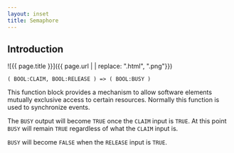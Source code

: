 ```yaml
---
layout: inset
title: Semaphore
---
```


## Introduction

![{{ page.title }}]({{ page.url | | replace: ".html", ".png"}}) 

`( BOOL:CLAIM, BOOL:RELEASE ) => ( BOOL:BUSY )`

This function block provides a mechanism to allow software elements mutually exclusive access to certain resources.
Normally this function is used to synchronize events. 

The `BUSY` output will become `TRUE` once the `CLAIM` input is `TRUE`.  At this point `BUSY` will remain `TRUE` regardless of what the `CLAIM` input is.  

`BUSY` will become `FALSE` when the `RELEASE` input is `TRUE`.
